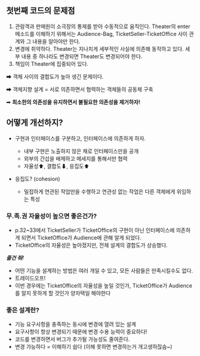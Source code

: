 ## 첫번째 코드의 문제점

1. 관람객과 판매원이 소극장의 통제를 받아 수동적으로 움직인다. Theater의 enter 메소드를 이해하기 위해서는 Audience-Bag, TicketSeller-TicketOffice 사이 관계와 그 내용을 알아야만 한다.
2. 변경에 취약하다. Theater는 지나치게 세부적인 사실에 의존해 동작하고 있다. 세부 내용 중 하나라도 변경되면 Theater도 변경되어야 한다. 
3. 책임이 Theater에 집중되어 있다.

➡ 객체 사이의 결합도가 높아 생긴 문제이다.

➡ 객체지향 설계 = 서로 의존하면서 협력하는 객체들의 공동체 구축

➡ **최소한의 의존성을 유지하면서 불필요한 의존성을 제거하자!**

## 어떻게 개선하지?

- 구현과 인터페이스를 구분하고, 인터페이스에 의존하게 하자.
  - 내부 구현은 노출하지 않은 채로 인터페이스만을 공개 
  - 외부의 간섭을 배제하고 메세지를 통해서만 협력
  - 자율성⬆, 결합도⬇, 응집도⬆

- 응집도? (cohesion)
  - 밀접하게 연관된 작업만을 수행하고 연관성 없는 작업은 다른 객체에게 위임하는 특성


### 무.족.권 자율성이 높으면 좋은건가?

- p.32~33에서 TicketSeller가 TicketOffice의 구현이 아닌 인터페이스에 의존하게 되면서 TicketOffice가 Audience에 관해 알게 되었다.
- TicketOffice의 자율성은 높아졌지만, 전체 설계의 결합도가 상승했다.

***줄건 줘!***

- 어떤 기능을 설계하는 방법은 여러 개일 수 있고, 모든 사람들은 만족시킬수도 없다.
- 트레이드오프!
- 이번 경우에는 TicketOffice의 자율성을 높일 것인가, TicketOffice가 Audience를 알지 못하게 할 것인가 양자택일 해야한다


### 좋은 설계란?

- 기능 요구사항을 충족하는 동시에 변경에 열려 있는 설계
- 요구사항이 항상 변경되기 때문에 변경 수용 능력이 중요하다!
- 코드를 변경하면서 버그가 추가될 가능성도 줄여준다.
- 변경 가능하다 = 이해하기 쉽다 (이해 못하면 변경하는거 개고생하잖슴~)
